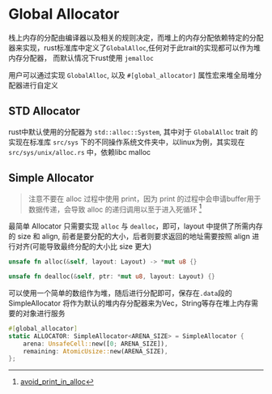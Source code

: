 # Global Allocator

栈上内存的分配由编译器以及相关的规则决定，而堆上的内存分配依赖特定的分配器来实现，rust标准库中定义了`GlobalAlloc`,任何对于此trait的实现都可以作为堆内存分配器， 而默认情况下rust使用 `jemalloc`

用户可以通过实现 `GlobalAlloc`, 以及 `#[global_allocator]` 属性宏来堆全局堆分配器进行自定义


## STD Allocator

rust中默认使用的分配器为 `std::alloc::System`, 其中对于 `GlobalAlloc` trait 的实现在标准库 `src/sys` 下的不同操作系统文件夹中，以linux为例，其实现在 `src/sys/unix/alloc.rs` 中，依赖libc malloc

## Simple Allocator

> 注意不要在 alloc 过程中使用 print，因为 print 的过程中会申请buffer用于数据传递，会导致 alloc 的递归调用以至于进入死循环 [^1]

[^1]: [avoid_print_in_alloc](https://stackoverflow.com/questions/57314776/does-the-println-macro-allocate-heap-memory)


最简单 Allocator 只需要实现 `alloc` 与 `dealloc`，即可，layout 中提供了所需内存的 size 和 align, 前者是要分配的大小，后者则要求返回的地址需要按照 align 进行对齐(可能导致最终分配的大小比 size 更大)

```rust
unsafe fn alloc(&self, layout: Layout) -> *mut u8 {}

unsafe fn dealloc(&self, ptr: *mut u8, layout: Layout) {}
```

可以使用一个简单的数组作为堆，随后进行分配即可，保存在`.data`段的 SimpleAllocator 将作为默认的堆内存分配器来为Vec，String等存在堆上内存需要的对象进行服务

```rust
#[global_allocator]
static ALLOCATOR: SimpleAllocator<ARENA_SIZE> = SimpleAllocator {
    arena: UnsafeCell::new([0; ARENA_SIZE]),
    remaining: AtomicUsize::new(ARENA_SIZE),
};
```
